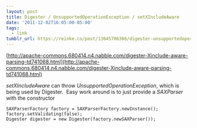 ```yaml
---
layout: post
title: Digester / UnsupportedOperationException / setXIncludeAware
date: '2011-12-02T16:05:00-05:00'
tags:
  - link
tumblr_url: https://reinke.co/post/13645706366/digester-unsupportedoperationexception
---
```

[http://apache-commons.680414.n4.nabble.com/digester-Xinclude-aware-parsing-td741068.html](http://apache-commons.680414.n4.nabble.com/digester-Xinclude-aware-parsing-td741068.html)

_setXIncludeAware_ can throw&nbsp;_UnsupportedOperationException_, which is being used by Digester. &nbsp;Easy work around is to just provide a _SAXParser_ with the constructor

    SAXParserFactory factory = SAXParserFactory.newInstance();
    factory.setValidating(false);
    Digester digester = new Digester(factory.newSAXParser());

